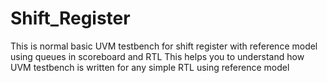 # Shift_Register
This is normal basic UVM testbench for shift register with reference model using queues in scoreboard and RTL
This helps you to understand how UVM testbench is written for any simple RTL using reference model 
